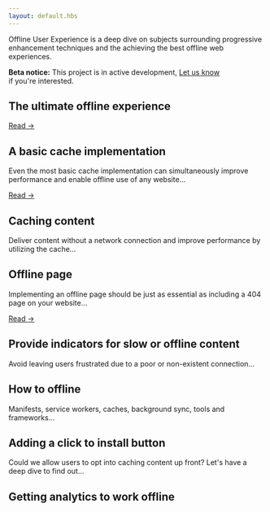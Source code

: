 ```yaml
---
layout: default.hbs
---
```


<p class="subtitle">
  Offline User Experience is a deep dive on subjects surrounding progressive
  enhancement techniques and the achieving the best offline web experiences.
</p>

<div class="callout">
  <strong>Beta notice:</strong> This project is in active development,
  <a href="mailto:ask@etch.co">Let us know</a><br/> if you're interested.
</div>

<section class="articles">
  <div class="articles__item">
    <h2 class="articles__item-title">
      The ultimate offline experience
    </h2>
    <a href="/the-ultimate-offline-experience.html">Read &rarr;</a>
  </div>

  <div class="articles__item">
    <h2 class="articles__item-title">
      A basic cache implementation
    </h2>
    <p class="articles__item-content">
      Even the most basic cache implementation can simultaneously improve
      performance and enable offline use of any website&hellip;
    </p>
    <a href="/a-basic-cache-implementation.html">Read &rarr;</a>
  </div>

  <div class="articles__item">
    <h2 class="articles__item-title">
      Caching content
    </h2>
    <p class="articles__item-content">
      Deliver content without a network connection and improve performance by
      utilizing the cache&hellip;
    </p>
  </div>

  <div class="articles__item">
    <h2 class="articles__item-title">
      Offline page
    </h2>
    <p class="articles__item-content">
      Implementing an offline page should be just as essential as including
      a 404 page on your website&hellip;
    </p>
    <a href="/custom-offline-page.html">Read &rarr;</a>
  </div>

  <div class="articles__item">
    <h2 class="articles__item-title">
      Provide indicators for slow or offline content
    </h2>
    <p class="articles__item-content">
      Avoid leaving users frustrated due to a poor or non-existent connection&hellip;
    </p>
  </div>

  <div class="articles__item">
    <h2 class="articles__item-title">
      How to offline
    </h2>
    <p class="articles__item-content">
      Manifests, service workers, caches, background sync, tools and
      frameworks...
    </p>
  </div>

  <div class="articles__item">
    <h2 class="articles__item-title">
      Adding a click to install button
    </h2>
    <p class="articles__item-content">
      Could we allow users to opt into caching content up front? Let's have a
      deep dive to find out&hellip;
    </p>
  </div>

  <div class="articles__item">
    <h2 class="articles__item-title">
      Getting analytics to work offline
    </h2>
  </div>
</section>
